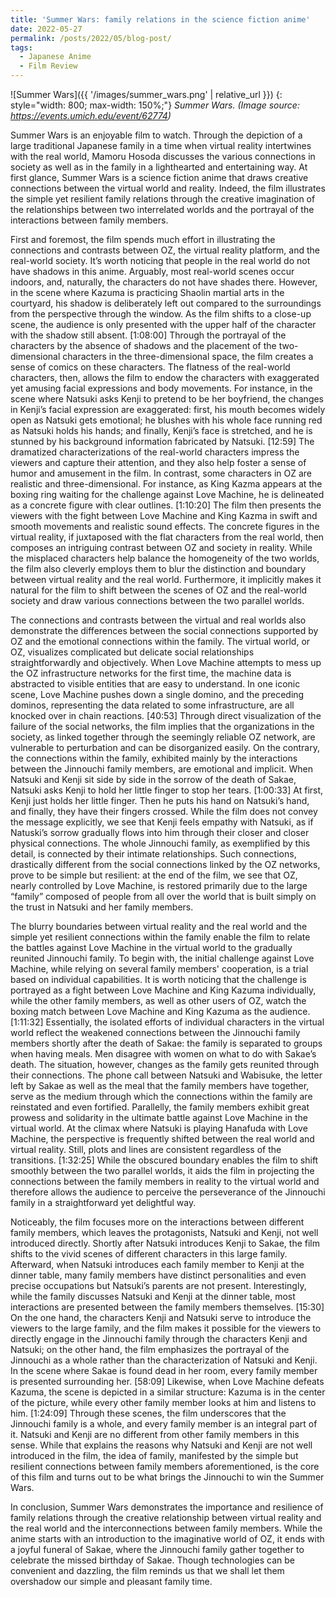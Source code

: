 ```yaml
---
title: 'Summer Wars: family relations in the science fiction anime'
date: 2022-05-27
permalink: /posts/2022/05/blog-post/
tags:
  - Japanese Anime
  - Film Review
---
```


![Summer Wars]({{ '/images/summer_wars.png' | relative_url }})
{: style="width: 800; max-width: 150%;"}
*Summer Wars. (Image source: <https://events.umich.edu/event/62774>)*

Summer Wars is an enjoyable film to watch. Through the depiction of a large traditional Japanese family in a time when virtual reality intertwines with the real world, Mamoru Hosoda discusses the various connections in society as well as in the family in a lighthearted and entertaining way. At first glance, Summer Wars is a science fiction anime that draws creative connections between the virtual world and reality. Indeed, the film illustrates the simple yet resilient family relations through the creative imagination of the relationships between two interrelated worlds and the portrayal of the interactions between family members. 

First and foremost, the film spends much effort in illustrating the connections and contrasts between OZ, the virtual reality platform, and the real-world society.  It’s worth noticing that people in the real world do not have shadows in this anime. Arguably, most real-world scenes occur indoors, and, naturally, the characters do not have shades there. However, in the scene where Kazuma is practicing Shaolin martial arts in the courtyard, his shadow is deliberately left out compared to the surroundings from the perspective through the window. As the film shifts to a close-up scene, the audience is only presented with the upper half of the character with the shadow still absent. \[1:08:00\] Through the portrayal of the characters by the absence of shadows and the placement of the two-dimensional characters in the three-dimensional space, the film creates a sense of comics on these characters. The flatness of the real-world characters, then, allows the film to endow the characters with exaggerated yet amusing facial expressions and body movements. For instance, in the scene where Natsuki asks Kenji to pretend to be her boyfriend, the changes in Kenji’s facial expression are exaggerated: first, his mouth becomes widely open as Natsuki gets emotional; he blushes with his whole face running red as Natsuki holds his hands; and finally, Kenji’s face is stretched, and he is stunned by his background information fabricated by Natsuki. \[12:59\] The dramatized characterizations of the real-world characters impress the viewers and capture their attention, and they also help foster a sense of humor and amusement in the film. In contrast, some characters in OZ are realistic and three-dimensional. For instance, as King Kazma appears at the boxing ring waiting for the challenge against Love Machine, he is delineated as a concrete figure with clear outlines. \[1:10:20\] The film then presents the viewers with the fight between Love Machine and King Kazma in swift and smooth movements and realistic sound effects. The concrete figures in the virtual reality, if juxtaposed with the flat characters from the real world, then composes an intriguing contrast between OZ and society in reality. While the misplaced characters help balance the homogeneity of the two worlds, the film also cleverly employs them to blur the distinction and boundary between virtual reality and the real world. Furthermore, it implicitly makes it natural for the film to shift between the scenes of OZ and the real-world society and draw various connections between the two parallel worlds. 

The connections and contrasts between the virtual and real worlds also demonstrate the differences between the social connections supported by OZ and the emotional connections within the family. The virtual world, or OZ, visualizes complicated but delicate social relationships straightforwardly and objectively. When Love Machine attempts to mess up the OZ infrastructure networks for the first time, the machine data is abstracted to visible entities that are easy to understand. In one iconic scene, Love Machine pushes down a single domino, and the preceding dominos, representing the data related to some infrastructure, are all knocked over in chain reactions. \[40:53\] Through direct visualization of the failure of the social networks, the film implies that the organizations in the society, as linked together through the seemingly reliable OZ network, are vulnerable to perturbation and can be disorganized easily. On the contrary, the connections within the family, exhibited mainly by the interactions between the Jinnouchi family members, are emotional and implicit. When Natsuki and Kenji sit side by side in the sorrow of the death of Sakae, Natsuki asks Kenji to hold her little finger to stop her tears. \[1:00:33\] At first, Kenji just holds her little finger. Then he puts his hand on Natsuki’s hand, and finally, they have their fingers crossed. While the film does not convey the message explicitly, we see that Kenji feels empathy with Natsuki, as if Natuski’s sorrow gradually flows into him through their closer and closer physical connections. The whole Jinnouchi family, as exemplified by this detail, is connected by their intimate relationships. Such connections, drastically different from the social connections linked by the OZ networks, prove to be simple but resilient: at the end of the film, we see that OZ, nearly controlled by Love Machine, is restored primarily due to the large “family” composed of people from all over the world that is built simply on the trust in Natsuki and her family members. 

The blurry boundaries between virtual reality and the real world and the simple yet resilient connections within the family enable the film to relate the battles against Love Machine in the virtual world to the gradually reunited Jinnouchi family. To begin with, the initial challenge against Love Machine, while relying on several family members' cooperation, is a trial based on individual capabilities. It is worth noticing that the challenge is portrayed as a fight between Love Machine and King Kazuma individually, while the other family members, as well as other users of OZ, watch the boxing match between Love Machine and King Kazuma as the audience. \[1:11:32\] Essentially, the isolated efforts of individual characters in the virtual world reflect the weakened connections between the Jinnouchi family members shortly after the death of Sakae: the family is separated to groups when having meals. Men disagree with women on what to do with Sakae’s death. The situation, however, changes as the family gets reunited through their connections. The phone call between Natsuki and Wabisuke, the letter left by Sakae as well as the meal that the family members have together, serve as the medium through which the connections within the family are reinstated and even fortified.  Parallelly,  the family members exhibit great prowess and solidarity in the ultimate battle against Love Machine in the virtual world.  At the climax where Natsuki is playing Hanafuda with Love Machine, the perspective is frequently shifted between the real world and virtual reality. Still, plots and lines are consistent regardless of the transitions. \[1:32:25\] While the obscured boundary enables the film to shift smoothly between the two parallel worlds, it aids the film in projecting the connections between the family members in reality to the virtual world and therefore allows the audience to perceive the perseverance of the Jinnouchi family in a straightforward yet delightful way. 

Noticeably, the film focuses more on the interactions between different family members, which leaves the protagonists, Natsuki and Kenji, not well introduced directly. Shortly after Natsuki introduces Kenji to Sakae, the film shifts to the vivid scenes of different characters in this large family. Afterward, when Natsuki introduces each family member to Kenji at the dinner table, many family members have distinct personalities and even precise occupations but Natsuki’s parents are not present. Interestingly, while the family discusses Natsuki and Kenji at the dinner table, most interactions are presented between the family members themselves. \[15:30\] On the one hand, the characters Kenji and Natsuki serve to introduce the viewers to the large family, and the film makes it possible for the viewers to directly engage in the Jinnouchi family through the characters Kenji and Natsuki; on the other hand, the film emphasizes the portrayal of the Jinnouchi as a whole rather than the characterization of Natsuki and Kenji. In the scene where Sakae is found dead in her room, every family member is presented surrounding her. \[58:09\] Likewise, when Love Machine defeats Kazuma, the scene is depicted in a similar structure: Kazuma is in the center of the picture, while every other family member looks at him and listens to him. \[1:24:09\] Through these scenes, the film underscores that the Jinnouchi family is a whole, and every family member is an integral part of it. Natsuki and Kenji are no different from other family members in this sense. While that explains the reasons why Natsuki and Kenji are not well introduced in the film, the idea of family, manifested by the simple but resilient connections between family members aforementioned, is the core of this film and turns out to be what brings the Jinnouchi to win the Summer Wars.

In conclusion, Summer Wars demonstrates the importance and resilience of family relations through the creative relationship between virtual reality and the real world and the interconnections between family members. While the anime starts with an introduction to the imaginative world of OZ, it ends with a joyful funeral of Sakae, where the Jinnouchi family gather together to celebrate the missed birthday of Sakae. Though technologies can be convenient and dazzling, the film reminds us that we shall let them overshadow our simple and pleasant family time. 